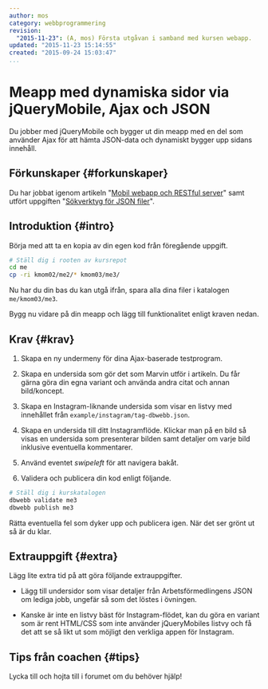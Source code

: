 ```yaml
---
author: mos
category: webbprogrammering
revision:
  "2015-11-23": (A, mos) Första utgåvan i samband med kursen webapp.
updated: "2015-11-23 15:14:55"
created: "2015-09-24 15:03:47"
...
```

Meapp med dynamiska sidor via jQueryMobile, Ajax och JSON
==================================

Du jobber med jQueryMobile och bygger ut din meapp med en del som använder Ajax för att hämta JSON-data och dynamiskt bygger upp sidans innehåll.

<!--more-->



Förkunskaper {#forkunskaper}
-----------------------

Du har jobbat igenom artikeln "[Mobil webapp och RESTful server](kunskap/mobil-webapp-och-restful-server)" samt utfört uppgiften "[Sökverktyg för JSON filer](uppgift/sokverktyg-for-json-filer)".



Introduktion {#intro}
-----------------------

Börja med att ta en kopia av din egen kod från föregående uppgift.

```bash
# Ställ dig i rooten av kursrepot
cd me
cp -ri kmom02/me2/* kmom03/me3/
```

Nu har du din bas du kan utgå ifrån, spara alla dina filer i katalogen `me/kmom03/me3`.

Bygg nu vidare på din meapp och lägg till funktionalitet enligt kraven nedan.



Krav {#krav}
-----------------------

1. Skapa en ny undermeny för dina Ajax-baserade testprogram.

1. Skapa en undersida som gör det som Marvin utför i artikeln. Du får gärna göra din egna variant och använda andra citat och annan bild/koncept.

1. Skapa en Instagram-liknande undersida som visar en listvy med innehållet från `example/instagram/tag-dbwebb.json`.

1. Skapa en undersida till ditt Instagramflöde. Klickar man på en bild så visas en undersida som presenterar bilden samt detaljer om varje bild inklusive eventuella kommentarer.

1. Använd eventet *swipeleft* för att navigera bakåt.

11. Validera och publicera din kod enligt följande.

```bash
# Ställ dig i kurskatalogen
dbwebb validate me3
dbwebb publish me3
```

Rätta eventuella fel som dyker upp och publicera igen. När det ser grönt ut så är du klar. 



Extrauppgift {#extra}
-----------------------

Lägg lite extra tid på att göra följande extrauppgifter.

* Lägg till undersidor som visar detaljer från Arbetsförmedlingens JSON om lediga jobb, ungefär så som det löstes i övningen.

* Kanske är inte en listvy bäst för Instagram-flödet, kan du göra en variant som är rent HTML/CSS som inte använder jQueryMobiles listvy och få det att se så likt ut som möjligt den verkliga appen för Instagram.



Tips från coachen {#tips}
-----------------------

Lycka till och hojta till i forumet om du behöver hjälp!




